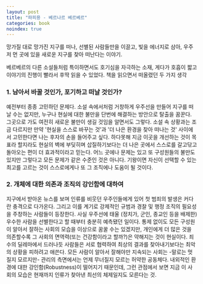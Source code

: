 ```yaml
---
layout: post
title: "파피용 - 베르나르 베르베르"
categories: book
noindex: true
---
```


망가질 대로 망가진 지구를 떠나, 선별된 사람들만을 이끌고, 빛을 에너지로 삼아, 우주 저 먼 곳에 있을 새로운 지구를 찾아 떠난다는 이야기.

베르베르의 다른 소설들처럼 특이하면서도 호기심을 자극하는 소재, 게다가 호흡이 짧고 이야기의 진행이 빨라서 후딱 읽을 수 있었다. 책을 읽으면서 떠올렸던 두 가지 생각

### 1. 남아서 바꿀 것인가, 포기하고 떠날 것인가?

예전부터 종종 고민하던 문제다. 소설 속에서처럼 거창하게 우주선을 만들어 지구를 떠날 수는 없지만, 누구나 현실에 대한 불만을 단번에 해결하는 방안으로 탈출을 꿈꾼다. 그곳으로 가도 여전히 새로운 불만이 생길 것임을 알면서도 그렇다. 소설 속 상황과는 조금 다르지만 만약 '현실을 스스로 바꾸는 것'과 '더 나은 환경을 찾아 떠나는 것' 사이에서 고민한다면 나는 후자의 손을 들어주고 싶다. 하다못해 지금 이곳을 개선하는 것이 목표라 할지라도 현실의 벽에 부딪히며 삽질하기보다는 더 나은 곳에서 스스로를 갈고닦고 돌아오는 편이 더 효과적이라고 믿는다. 어느 곳에나 문제는 있고 또 구성원들의 불만도 있지만 그렇다고 모든 문제가 같은 수준인 것은 아니다. 기왕이면 자신이 선택할 수 있는 최고를 고르는 것이 스스로에게나 또 그 조직에나 도움이 될 것이다.

### 2. 개체에 대한 의존과 조직의 강인함에 대하여

지구에서 받아온 뉴스를 보며 인류를 비웃던 우주인들에게 있어 첫 범죄의 발생은 커다란 충격으로 다가온다. 그리고 이를 계기로 강제적인 규범과 경찰 및 행정 조직의 필요성을 주창하는 사람들이 등장한다. 사실 우주선에 태울 (정치가, 군인, 종교인 등을 배제한) 우수한 사람을 선별한다고 할 때부터 충분히 예측됐던 일이다. 통제 없이도 모든 구성원이 알아서 잘하는 사회의 모습을 이상으로 꿈꿀 수는 있겠지만, 개인에게 더 많은 것을 의존할수록 그 사회의 면역력(또는 건강함이라고 할까?)은 약해지는 것이 현실이다. 죄수의 딜레마에서 드러나듯 사람들은 서로 협력하여 최상의 결과를 찾아내기보다는 최악의 상황을 피하려고 애쓴다. 모든 사람이 알아서 잘해야만 지속되는 사회는 -말로는 멋질지 모르지만- 관리의 측면에서는 언제 무너질지 모르는 허약한 공동체다. 내외적인 환경에 대한 강인함(Robustness)이 떨어지기 때문인데, 그런 관점에서 보면 지금 이 사회의 모습은 현재까지 인류가 찾아낸 최선의 체제일지도 모른다는 것.